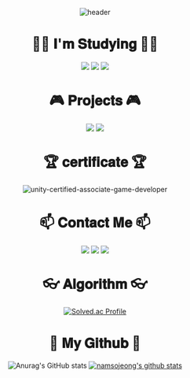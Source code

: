 
<div align="center">
  
  ![header](https://capsule-render.vercel.app/api?type=cylinder&fontcolor=auto&color=auto&height=150&text=Hello!&desc=I'm%20Namsojeong&descAlignY=73&descSize=25&fontSize=60)
  
# 👩‍💻 𝐈'𝐦 𝐒𝐭𝐮𝐝𝐲𝐢𝐧𝐠 👩‍💻
 
 <img src="https://img.shields.io/badge/Unity-%23000000?style=for-the-badge&logo=unity&logoColor=white">
 <img src="https://img.shields.io/badge/C++-%2300599C?style=for-the-badge&logo=c%2B%2B&logoColor=white">
 <img src="https://img.shields.io/badge/C%23-%23239120?style=for-the-badge&logo=c-sharp&logoColor=white">

# 🎮 𝐏𝐫𝐨𝐣𝐞𝐜𝐭𝐬 🎮
  <a href="https://www.notion.so/namsojeong/dccda0d2e5da44c08db478301365e3d6"><img src="https://img.shields.io/badge/PROJECT-000000?style=flat-square&logo=GitHub Sponsors&logoColor=white&link=[http://ggm.gondr.net/user/profile/44](https://www.notion.so/namsojeong/dccda0d2e5da44c08db478301365e3d6)"/></a>
  <a href="http://ggm.gondr.net/user/profile/44"><img src="https://img.shields.io/badge/PORTFOLIO-000000?style=flat-square&logo=GitHub Sponsors&logoColor=white&link=http://ggm.gondr.net/user/profile/44"/></a>
  
  
# 🏆 𝐜𝐞𝐫𝐭𝐢𝐟𝐢𝐜𝐚𝐭𝐞 🏆
![unity-certified-associate-game-developer](https://user-images.githubusercontent.com/77655325/179970739-37fb59da-4122-4748-afd2-b809152db8a2.png)
  
# 📫 𝐂𝐨𝐧𝐭𝐚𝐜𝐭 𝐌𝐞 📫
<a href="https://www.youtube.com/channel/UC6gZYksUCK94g2Rd7tt2sAg"><img src="https://img.shields.io/badge/Youtube-FF0000?style=flat-square&logo=Youtube&logoColor=white&link=https://www.youtube.com/channel/UC6gZYksUCK94g2Rd7tt2sAg"/></a> 
<a href="mailto:nsj050320@gmail.com"><img src="https://img.shields.io/badge/Gmail-d14836?style=flat-square&logo=Gmail&logoColor=white&link=nsj050320@gmail.com"/></a>
<img src="https://img.shields.io/badge/소정4145-5865F2?style=flat-square&logo=Discord&logoColor=white">
  
  
# 👓 𝐀𝐥𝐠𝐨𝐫𝐢𝐭𝐡𝐦 👓
[![Solved.ac Profile](http://mazassumnida.wtf/api/v2/generate_badge?boj=nsj050320)](https://solved.ac/nsj050320/)
  
# 🌱 𝐌𝐲 𝐆𝐢𝐭𝐡𝐮𝐛 🌱
![Anurag's GitHub stats](https://github-readme-stats.vercel.app/api?username=namsojeong&show_icons=true&theme=rose_pine) [![namsojeong's github stats](https://github-readme-stats.vercel.app/api/top-langs/?username=namsojeong&show_icons=true&hide_border=true&title_color=000000&icon_color=004386&layout=compact)](https://github.com/namsojeong)
  
</div>
